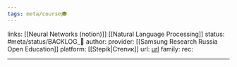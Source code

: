 ```yaml
---
tags: meta/course🎓
---
```

links: [[Neural Networks (notion)]] [[Natural Language Processing]]
status: #meta/status/BACKLOG_🌰
author: 
provider: [[Samsung Research Russia Open Education]]
platform: [[Stepik|Степик]]
url: [url](https://stepik.org/course/54098/promo)
family: 
rec:

---